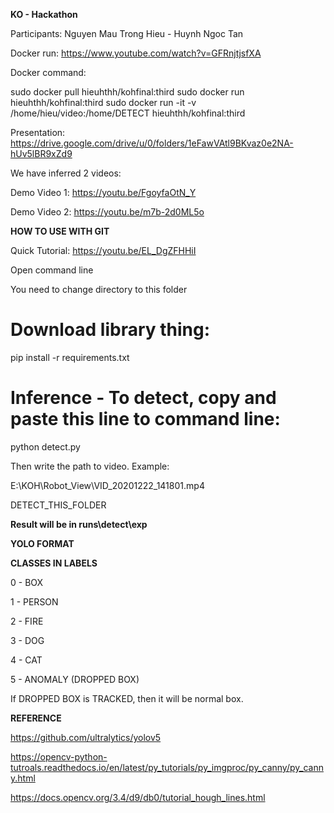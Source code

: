 **KO - Hackathon**

Participants:
Nguyen Mau Trong Hieu - Huynh Ngoc Tan

Docker run:
https://www.youtube.com/watch?v=GFRnjtjsfXA

Docker command:

sudo docker pull hieuhthh/kohfinal:third
sudo docker run hieuhthh/kohfinal:third
sudo docker run -it -v /home/hieu/video:/home/DETECT hieuhthh/kohfinal:third

Presentation:
https://drive.google.com/drive/u/0/folders/1eFawVAtl9BKvaz0e2NA-hUv5lBR9xZd9

We have inferred 2 videos:

Demo Video 1:
https://youtu.be/FgoyfaOtN_Y

Demo Video 2:
https://youtu.be/m7b-2d0ML5o

**HOW TO USE WITH GIT**

Quick Tutorial: https://youtu.be/EL_DgZFHHiI

Open command line

You need to change directory to this folder 

# Download library thing:

pip install -r requirements.txt

# Inference - To detect, copy and paste this line to command line:

python detect.py


Then write the path to video.
Example: 

E:\KOH\Robot_View\VID_20201222_141801.mp4

DETECT_THIS_FOLDER

**Result will be in runs\detect\exp**

**YOLO FORMAT**

**CLASSES IN LABELS**

0 - BOX

1 - PERSON

2 - FIRE

3 - DOG

4 - CAT

5 - ANOMALY (DROPPED BOX)

If DROPPED BOX is TRACKED, then it will be normal box.

**REFERENCE**

https://github.com/ultralytics/yolov5

https://opencv-python-tutroals.readthedocs.io/en/latest/py_tutorials/py_imgproc/py_canny/py_canny.html

https://docs.opencv.org/3.4/d9/db0/tutorial_hough_lines.html
